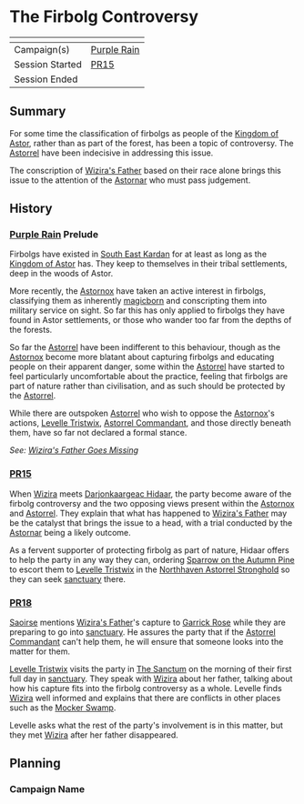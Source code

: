 # The Firbolg Controversy

| []() | |
| --- | --- |
| Campaign(s) | [Purple Rain](../purple-rain.md) |
| Session Started | [PR15](../sessions/PR15.md) |
| Session Ended | |

## Summary

For some time the classification of firbolgs as people of the [Kingdom of Astor](../../../astarus/civilisations/kingdom-of-astor/README.md), rather than as part of the forest, has been a topic of controversy. The [Astorrel](../../../astarus/civilisations/kingdom-of-astor/organisations/astorrel/astorrel.md) have been indecisive in addressing this issue.

The conscription of [Wizira's Father](../../../astarus/people/wiziras-father.md) based on their race alone brings this issue to the attention of the [Astornar](../../../astarus/civilisations/kingdom-of-astor/organisations/astornar.md) who must pass judgement.

## History

### [Purple Rain](../purple-rain.md) Prelude

Firbolgs have existed in [South East Kardan](../../../astarus/places/regions/south-east-kardan.md) for at least as long as the [Kingdom of Astor](../../../astarus/civilisations/kingdom-of-astor/README.md) has. They keep to themselves in their tribal settlements, deep in the woods of Astor.

More recently, the [Astornox](../../../astarus/civilisations/kingdom-of-astor/organisations/astornox/astornox.md) have taken an active interest in firbolgs, classifying them as inherently [magicborn](../../../astarus/civilisations/kingdom-of-astor/magicborn.md) and conscripting them into military service on sight. So far this has only applied to firbolgs they have found in Astor settlements, or those who wander too far from the depths of the forests.

So far the [Astorrel](../../../astarus/civilisations/kingdom-of-astor/organisations/astorrel/astorrel.md) have been indifferent to this behaviour, though as the [Astornox](../../../astarus/civilisations/kingdom-of-astor/organisations/astornox/astornox.md) become more blatant about capturing firbolgs and educating people on their apparent danger, some within the [Astorrel](../../../astarus/civilisations/kingdom-of-astor/organisations/astorrel/astorrel.md) have started to feel particularly uncomfortable about the practice, feeling that firbolgs are part of nature rather than civilisation, and as such should be protected by the [Astorrel](../../../astarus/civilisations/kingdom-of-astor/organisations/astorrel/astorrel.md).

While there are outspoken [Astorrel](../../../astarus/civilisations/kingdom-of-astor/organisations/astorrel/astorrel.md) who wish to oppose the [Astornox](../../../astarus/civilisations/kingdom-of-astor/organisations/astornox/astornox.md)'s actions, [Levelle Tristwix](../../../astarus/people/levelle-tristwix.md), [Astorrel Commandant](../../../astarus/civilisations/kingdom-of-astor/organisations/astorrel/ranks/8-commandant.md), and those directly beneath them, have so far not declared a formal stance.

*See: [Wizira's Father Goes Missing](wiziras-father-goes-missing.md)*

### [PR15](../sessions/PR15.md)

When [Wizira](../../../astarus/people/wizira.md) meets [Darjonkaargeac Hidaar](../../../astarus/people/darjonkaargeac-hidaar.md), the party become aware of the firbolg controversy and the two opposing views present within the [Astornox](../../../astarus/civilisations/kingdom-of-astor/organisations/astornox/astornox.md) and [Astorrel](../../../astarus/civilisations/kingdom-of-astor/organisations/astorrel/astorrel.md). They explain that what has happened to [Wizira's Father](../../../astarus/people/wiziras-father.md) may be the catalyst that brings the issue to a head, with a trial conducted by the [Astornar](../../../astarus/civilisations/kingdom-of-astor/organisations/astornar.md) being a likely outcome.

As a fervent supporter of protecting firbolg as part of nature, Hidaar offers to help the party in any way they can, ordering [Sparrow on the Autumn Pine](../../../astarus/people/sparrow-on-the-autumn-pine.md) to escort them to [Levelle Tristwix](../../../astarus/people/levelle-tristwix.md) in the [Northhaven Astorrel Stronghold](../../../astarus/places/strongholds/northhaven-astorrel-stronghold.md) so they can seek [sanctuary](../../../astarus/civilisations/kingdom-of-astor/organisations/astorrel/sanctuary.md) there.

### [PR18](../sessions/PR18.md)

[Saoirse](../../../astarus/people/saoirse.md) mentions [Wizira's Father](../../../astarus/people/wiziras-father.md)'s capture to [Garrick Rose](../../../astarus/people/garrick-rose.md) while they are preparing to go into [sanctuary](../../../astarus/civilisations/kingdom-of-astor/organisations/astorrel/sanctuary.md). He assures the party that if the [Astorrel Commandant](../../../astarus/civilisations/kingdom-of-astor/organisations/astorrel/ranks/8-commandant.md) can't help them, he will ensure that someone looks into the matter for them.

[Levelle Tristwix](../../../astarus/people/levelle-tristwix.md) visits the party in [The Sanctum](../../../astarus/places/buildings/the-sanctum.md) on the morning of their first full day in [sanctuary](../../../astarus/civilisations/kingdom-of-astor/organisations/astorrel/sanctuary.md). They speak with [Wizira](../../../astarus/people/wizira.md) about her father, talking about how his capture fits into the firbolg controversy as a whole. Levelle finds [Wizira](../../../astarus/people/wizira.md) well informed and explains that there are conflicts in other places such as the [Mocker Swamp](../../../astarus/places/forests/mocker-swamp.md).

Levelle asks what the rest of the party's involvement is in this matter, but they met [Wizira](../../../astarus/people/wizira.md) after her father disappeared.

## Planning

### Campaign Name
